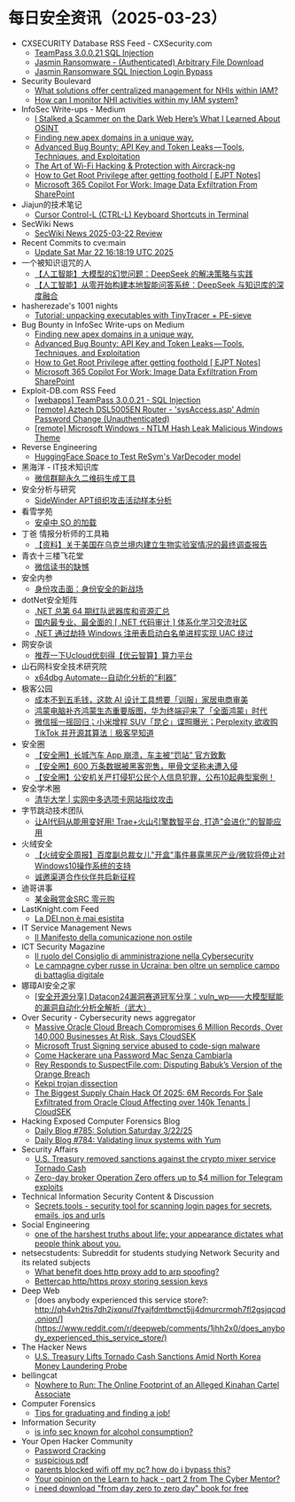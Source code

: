 # 每日安全资讯（2025-03-23）

- CXSECURITY Database RSS Feed - CXSecurity.com
  - [TeamPass 3.0.0.21 SQL Injection](https://cxsecurity.com/issue/WLB-2025030023)
  - [Jasmin Ransomware - (Authenticated) Arbitrary File Download](https://cxsecurity.com/issue/WLB-2025030022)
  - [Jasmin Ransomware SQL Injection Login Bypass](https://cxsecurity.com/issue/WLB-2025030021)
- Security Boulevard
  - [What solutions offer centralized management for NHIs within IAM?](https://securityboulevard.com/2025/03/what-solutions-offer-centralized-management-for-nhis-within-iam/?utm_source=rss&utm_medium=rss&utm_campaign=what-solutions-offer-centralized-management-for-nhis-within-iam)
  - [How can I monitor NHI activities within my IAM system?](https://securityboulevard.com/2025/03/how-can-i-monitor-nhi-activities-within-my-iam-system/?utm_source=rss&utm_medium=rss&utm_campaign=how-can-i-monitor-nhi-activities-within-my-iam-system)
- InfoSec Write-ups - Medium
  - [I Stalked a Scammer on the Dark Web Here’s What I Learned About OSINT](https://infosecwriteups.com/i-stalked-a-scammer-on-the-dark-web-heres-what-i-learned-about-osint-18675de8ce82?source=rss----7b722bfd1b8d---4)
  - [Finding new apex domains in a unique way.](https://infosecwriteups.com/finding-new-apex-domains-in-a-unique-way-87404d8dfa1d?source=rss----7b722bfd1b8d---4)
  - [Advanced Bug Bounty: API Key and Token Leaks — Tools, Techniques, and Exploitation](https://infosecwriteups.com/advanced-bug-bounty-api-key-and-token-leaks-tools-techniques-and-exploitation-7d3fcb3b5fb7?source=rss----7b722bfd1b8d---4)
  - [The Art of Wi-Fi Hacking & Protection with Aircrack-ng](https://infosecwriteups.com/the-art-of-wi-fi-hacking-protection-with-aircrack-ng-71828972cd6e?source=rss----7b722bfd1b8d---4)
  - [How to Get Root Privilege after getting foothold [ EJPT Notes]](https://infosecwriteups.com/how-to-get-root-privilege-after-getting-foothold-ejpt-notes-ce526a535ca3?source=rss----7b722bfd1b8d---4)
  - [Microsoft 365 Copilot For Work: Image Data Exfiltration From SharePoint](https://infosecwriteups.com/microsoft-365-copilot-for-work-image-data-exfiltration-from-sharepoint-644bc818a5db?source=rss----7b722bfd1b8d---4)
- Jiajun的技术笔记
  - [Cursor Control-L (CTRL-L) Keyboard Shortcuts in Terminal](https://jiajunhuang.com/articles/2025_03_22-cursor_ctrl_l.md.html)
- SecWiki News
  - [SecWiki News 2025-03-22 Review](http://www.sec-wiki.com/?2025-03-22)
- Recent Commits to cve:main
  - [Update Sat Mar 22 16:18:19 UTC 2025](https://github.com/trickest/cve/commit/e0308a4caf332f05e4e4626cbdf55132d718e2fb)
- 一个被知识诅咒的人
  - [【人工智能】大模型的幻觉问题：DeepSeek 的解决策略与实践](https://blog.csdn.net/nokiaguy/article/details/146438016)
  - [【人工智能】从零开始构建本地智能问答系统：DeepSeek 与知识库的深度融合](https://blog.csdn.net/nokiaguy/article/details/146437968)
- hasherezade's 1001 nights
  - [Tutorial: unpacking executables with TinyTracer + PE-sieve](https://hshrzd.wordpress.com/2025/03/22/unpacking-executables-with-tinytracer-pe-sieve/)
- Bug Bounty in InfoSec Write-ups on Medium
  - [Finding new apex domains in a unique way.](https://infosecwriteups.com/finding-new-apex-domains-in-a-unique-way-87404d8dfa1d?source=rss----7b722bfd1b8d--bug_bounty)
  - [Advanced Bug Bounty: API Key and Token Leaks — Tools, Techniques, and Exploitation](https://infosecwriteups.com/advanced-bug-bounty-api-key-and-token-leaks-tools-techniques-and-exploitation-7d3fcb3b5fb7?source=rss----7b722bfd1b8d--bug_bounty)
  - [How to Get Root Privilege after getting foothold [ EJPT Notes]](https://infosecwriteups.com/how-to-get-root-privilege-after-getting-foothold-ejpt-notes-ce526a535ca3?source=rss----7b722bfd1b8d--bug_bounty)
  - [Microsoft 365 Copilot For Work: Image Data Exfiltration From SharePoint](https://infosecwriteups.com/microsoft-365-copilot-for-work-image-data-exfiltration-from-sharepoint-644bc818a5db?source=rss----7b722bfd1b8d--bug_bounty)
- Exploit-DB.com RSS Feed
  - [[webapps] TeamPass 3.0.0.21 - SQL Injection](https://www.exploit-db.com/exploits/52094)
  - [[remote] Aztech DSL5005EN Router - 'sysAccess.asp' Admin Password Change (Unauthenticated)](https://www.exploit-db.com/exploits/52093)
  - [[remote] Microsoft Windows - NTLM Hash Leak Malicious Windows Theme](https://www.exploit-db.com/exploits/52092)
- Reverse Engineering
  - [HuggingFace Space to Test ReSym's VarDecoder model](https://www.reddit.com/r/ReverseEngineering/comments/1jh96im/huggingface_space_to_test_resyms_vardecoder_model/)
- 黑海洋 - IT技术知识库
  - [微信群聊永久二维码生成工具](https://blog.upx8.com/4704)
- 安全分析与研究
  - [SideWinder APT组织攻击活动样本分析](https://mp.weixin.qq.com/s?__biz=MzA4ODEyODA3MQ==&mid=2247491200&idx=1&sn=f54fccb79cb36ff3acf069f2df61a528&chksm=902fb1a8a75838be0925c6b221ad8b95df270347578059e92e9df12d2cd6705a18d94bde26b1&scene=58&subscene=0#rd)
- 看雪学苑
  - [安卓中 SO 的加载](https://mp.weixin.qq.com/s?__biz=MjM5NTc2MDYxMw==&mid=2458590985&idx=1&sn=dfc540827630bd859020688601630df5&chksm=b18c2f8386fba6956f22b18fb6cd142e14045a0ab3e9d8898f1d3a672e315bff96bc5e5bdacd&scene=58&subscene=0#rd)
- 丁爸 情报分析师的工具箱
  - [【资料】关于美国在乌克兰境内建立生物实验室情况的最终调查报告](https://mp.weixin.qq.com/s?__biz=MzI2MTE0NTE3Mw==&mid=2651149497&idx=1&sn=63529d0df6eb02578dc2b6294dc728ba&chksm=f1af2383c6d8aa9592d7bcd800fd6c042c7134d6f55b1268762da0b73a915813b82391bcc7dc&scene=58&subscene=0#rd)
- 青衣十三楼飞花堂
  - [微信读书的缺憾](https://mp.weixin.qq.com/s?__biz=MzUzMjQyMDE3Ng==&mid=2247488124&idx=1&sn=a834b79b17a39859e54ecc64d1a63df9&chksm=fab2d143cdc55855894cf6ede7e0528b4d80f8344ed32e3bc05a3f3368fa70409bb102f1f5ea&scene=58&subscene=0#rd)
- 安全内参
  - [身份攻击面：身份安全的新战场](https://mp.weixin.qq.com/s?__biz=MzI4NDY2MDMwMw==&mid=2247514034&idx=1&sn=e363b5858b1986963d57e3b0ff0b1191&chksm=ebfaf092dc8d79840a80d1e592a9ef44ff09f478c4bd975948d76b98b8116f9661058757eeb5&scene=58&subscene=0#rd)
- dotNet安全矩阵
  - [.NET 总第 64 期红队武器库和资源汇总](https://mp.weixin.qq.com/s?__biz=MzUyOTc3NTQ5MA==&mid=2247499236&idx=1&sn=cd2e6aa928ee42d38ef6f9189d8d06b6&chksm=fa595309cd2eda1f4c792dcd354de151a4afba859b7259b28946e31418856aad0301e8ae6aa6&scene=58&subscene=0#rd)
  - [国内最专业、最全面的 [ .NET 代码审计 ] 体系化学习交流社区](https://mp.weixin.qq.com/s?__biz=MzUyOTc3NTQ5MA==&mid=2247499236&idx=2&sn=ac26e3c27c81c1c6ea94a043bc42e6bb&chksm=fa595309cd2eda1f009af7508cfcdf95299f86f8d6debc696c50aaf283e364b5199e8a405b6d&scene=58&subscene=0#rd)
  - [.NET 通过劫持 Windows 注册表启动白名单进程实现 UAC 绕过](https://mp.weixin.qq.com/s?__biz=MzUyOTc3NTQ5MA==&mid=2247499236&idx=3&sn=b100d917af8f7cb7c57c2247cc8aa8d6&chksm=fa595309cd2eda1f762f8abd4a9987d047c92182072f2c77f5f3ac46e0fddbc5afca803ee6be&scene=58&subscene=0#rd)
- 网安杂谈
  - [推荐一下Ucloud优刻得【优云智算】算力平台](https://mp.weixin.qq.com/s?__biz=MzAwMTMzMDUwNg==&mid=2650889560&idx=1&sn=7eeb26ea71f7ab625b5abfba1a777806&chksm=812ea17db659286b7c821e9d3a14bea561259372a1c9100649b2666d32304bef4faa9ca49a89&scene=58&subscene=0#rd)
- 山石网科安全技术研究院
  - [x64dbg Automate--自动化分析的“利器”](https://mp.weixin.qq.com/s?__biz=MzUzMDUxNTE1Mw==&mid=2247511554&idx=1&sn=8e2dd9b724bbf94fe50e4a057b463b20&chksm=fa527bbccd25f2aa82ca265693f9edbda105bed7ab8866d9a74353911dc6a5dcd009059e90d2&scene=58&subscene=0#rd)
- 极客公园
  - [成本不到五毛钱，这款 AI 设计工具想要「训服」家居电商审美](https://mp.weixin.qq.com/s?__biz=MTMwNDMwODQ0MQ==&mid=2653076217&idx=1&sn=8db6dd9f55aefae05bc038cc40e23b58&chksm=7e57c74f49204e599dbb3e4086404acf1cdf4455d2389a0c0603a5dbf455df47cce8cabd3054&scene=58&subscene=0#rd)
  - [鸿蒙电脑补齐鸿蒙生态重要版图，华为终端迎来了「全面鸿蒙」时代](https://mp.weixin.qq.com/s?__biz=MTMwNDMwODQ0MQ==&mid=2653076201&idx=1&sn=a7608aef0011aeb05784ddab86a72da4&chksm=7e57c75f49204e493c34f1d1449700860cb50aeb562d5359b44aa0302ff75e97aa210f52646c&scene=58&subscene=0#rd)
  - [微信摇一摇回归；小米增程 SUV「昆仑」谍照曝光；Perplexity 欲收购 TikTok 并开源其算法｜极客早知道](https://mp.weixin.qq.com/s?__biz=MTMwNDMwODQ0MQ==&mid=2653076199&idx=1&sn=d40125cffd8c2c6c23ec833956e98c35&chksm=7e57c75149204e47a03ba3714cc9c0405d07e4a2c8f31765bc28c2a62617462e0ba54a9a0bdf&scene=58&subscene=0#rd)
- 安全圈
  - [【安全圈】长城汽车 App 崩溃，车主被“罚站” 官方致歉](https://mp.weixin.qq.com/s?__biz=MzIzMzE4NDU1OQ==&mid=2652068645&idx=1&sn=3bfe77bb604a27a3e8b24bef625fe9a5&chksm=f36e7765c419fe7307bb95b3a991e7196a3ec1d4f504a2f439467a87b2e0bb0d7bcf71be1185&scene=58&subscene=0#rd)
  - [【安全圈】600 万条数据被黑客兜售，甲骨文坚称未遭入侵](https://mp.weixin.qq.com/s?__biz=MzIzMzE4NDU1OQ==&mid=2652068645&idx=2&sn=5f7a365b8583d84c235dfd3f8c4cb57a&chksm=f36e7765c419fe739b592427685a8fb9146cfed429b97c885bd619421e047e2978c759f7ffe8&scene=58&subscene=0#rd)
  - [【安全圈】公安机关严打侵犯公民个人信息犯罪，公布10起典型案例！](https://mp.weixin.qq.com/s?__biz=MzIzMzE4NDU1OQ==&mid=2652068645&idx=3&sn=1b4704933a3bf2a38be0b4cc9e641dc8&chksm=f36e7765c419fe7366db87879dd5123fcc6d9251ef9eca75415592597bcb2b2f7da2c3554958&scene=58&subscene=0#rd)
- 安全学术圈
  - [清华大学 | 实网中多选项卡网站指纹攻击](https://mp.weixin.qq.com/s?__biz=MzU5MTM5MTQ2MA==&mid=2247491837&idx=1&sn=653e8f768a64f930389b27b1a2be41a8&chksm=fe2d1f76c95a96603d5b4a1e4cc2a77ac191f35ea3248cb04c7ff760ba90a379be4ea2726ed1&scene=58&subscene=0#rd)
- 字节跳动技术团队
  - [让AI代码从能用变好用! Trae+火山引擎数智平台, 打造"会进化"的智能应用](https://mp.weixin.qq.com/s?__biz=MzI1MzYzMjE0MQ==&mid=2247513934&idx=1&sn=873b95d002f3b3db765e9cb23b8750f3&chksm=e9d37cacdea4f5bae52e2534765ac9bbe2a3fc4007f8be05cb76e3cfec58050aac2d94c64276&scene=58&subscene=0#rd)
- 火绒安全
  - [【火绒安全周报】百度副总裁女儿"开盒"事件暴露黑灰产业/微软将停止对Windows10操作系统的支持](https://mp.weixin.qq.com/s?__biz=MzI3NjYzMDM1Mg==&mid=2247524652&idx=1&sn=97c452467cf3cfce65bc4076eee02cd8&chksm=eb70bf13dc073605efee70edb9699cd9712051923f9df340fe9cf21f471a574083cc77433348&scene=58&subscene=0#rd)
  - [诚邀渠道合作伙伴共启新征程](https://mp.weixin.qq.com/s?__biz=MzI3NjYzMDM1Mg==&mid=2247524652&idx=2&sn=6a82883516cf4fabaed5e2c12c0d2e1c&chksm=eb70bf13dc07360581fe0f855b1bd48141da3720defc67b282f368b8d90799e9522ae1412474&scene=58&subscene=0#rd)
- 迪哥讲事
  - [某金融赏金SRC 零元购](https://mp.weixin.qq.com/s?__biz=MzIzMTIzNTM0MA==&mid=2247497307&idx=1&sn=a6690aa1bdf835d576d08e65872d73e4&chksm=e8a5fc38dfd2752e4402ee16f28d05200f9097ddf26ecbbe9934447ce9f0be2b2f03ebf16e00&scene=58&subscene=0#rd)
- LastKnight.com Feed
  - [La DEI non è mai esistita](https://mgpf.it/2025/03/22/la-dei-non-e-mai-esistita.html)
- IT Service Management News
  - [Il Manifesto della comunicazione non ostile](http://blog.cesaregallotti.it/2025/03/il-manifesto-della-comunicazione-non.html)
- ICT Security Magazine
  - [Il ruolo del Consiglio di amministrazione nella Cybersecurity](https://www.ictsecuritymagazine.com/articoli/consiglio-di-amministrazione-cybersecurity/)
  - [Le campagne cyber russe in Ucraina: ben oltre un semplice campo di battaglia digitale](https://www.ictsecuritymagazine.com/articoli/campagne-cyber-russe-ucraina/)
- 娜璋AI安全之家
  - [[安全开源分享] Datacon24漏洞赛道冠军分享：vuln_wp——大模型赋能的漏洞自动化分析全解析（武大）](https://mp.weixin.qq.com/s?__biz=Mzg5MTM5ODU2Mg==&mid=2247501701&idx=1&sn=17fc2d3e2f113ad0d445841150aae09a&chksm=cfcf7748f8b8fe5e9065c1c2cf3dbd8b2fba1fae9b584aaa668ef27e51ca6bdbd4220f960d46&scene=58&subscene=0#rd)
- Over Security - Cybersecurity news aggregator
  - [Massive Oracle Cloud Breach Compromises 6 Million Records, Over 140,000 Businesses At Risk, Says CloudSEK](https://www.ndtvprofit.com/technology/massive-oracle-cloud-breach-compromises-6-million-records-over-140000-businesses-at-risk-says-cloudsek)
  - [Microsoft Trust Signing service abused to code-sign malware](https://www.bleepingcomputer.com/news/security/microsoft-trust-signing-service-abused-to-code-sign-malware/)
  - [Come Hackerare una Password Mac Senza Cambiarla](https://hackerstribe.com/2019/come-hackerare-una-password-mac-senza-cambiarla/)
  - [Rey Responds to SuspectFile.com: Disputing Babuk’s Version of the Orange Breach](https://www.suspectfile.com/rey-responds-to-suspectfile-com-disputing-babuks-version-of-the-orange-breach/)
  - [Kekpi trojan dissection](https://blog.lobsec.com/2025/03/kekpi-malware-dissection/)
  - [The Biggest Supply Chain Hack Of 2025: 6M Records For Sale Exfiltrated from Oracle Cloud Affecting over 140k Tenants | CloudSEK](https://www.cloudsek.com/blog/the-biggest-supply-chain-hack-of-2025-6m-records-for-sale-exfiltrated-from-oracle-cloud-affecting-over-140k-tenants)
- Hacking Exposed Computer Forensics Blog
  - [Daily Blog #785: Solution Saturday 3/22/25](https://www.hecfblog.com/2025/03/daily-blog-785-solution-saturday-32225.html)
  - [Daily Blog #784: Validating linux systems with Yum](https://www.hecfblog.com/2025/03/daily-blog-784-validating-linux-systems.html)
- Security Affairs
  - [U.S. Treasury removed sanctions against the crypto mixer service Tornado Cash](https://securityaffairs.com/175718/security/u-s-treasury-removed-sanctions-tornado-cash.html)
  - [Zero-day broker Operation Zero offers up to $4 million for Telegram exploits](https://securityaffairs.com/175709/hacking/operation-zero-offers-4m-for-telegram-exploits.html)
- Technical Information Security Content & Discussion
  - [Secrets.tools - security tool for scanning login pages for secrets, emails, ips and urls](https://www.reddit.com/r/netsec/comments/1jhhbvs/secretstools_security_tool_for_scanning_login/)
- Social Engineering
  - [one of the harshest truths about life: your appearance dictates what people think about you.](https://www.reddit.com/r/SocialEngineering/comments/1jh00dz/one_of_the_harshest_truths_about_life_your/)
- netsecstudents: Subreddit for students studying Network Security and its related subjects
  - [What benefit does http proxy add to arp spoofing?](https://www.reddit.com/r/netsecstudents/comments/1jhes5i/what_benefit_does_http_proxy_add_to_arp_spoofing/)
  - [Bettercap http/https proxy storing session keys](https://www.reddit.com/r/netsecstudents/comments/1jh443b/bettercap_httphttps_proxy_storing_session_keys/)
- Deep Web
  - [does anybody experienced this service store?: http://qh4vh2tis7dh2jxqnul7fyajfdmtbmct5jj4dmurcrmqh7fl2gsjqcqd.onion/](https://www.reddit.com/r/deepweb/comments/1jhh2x0/does_anybody_experienced_this_service_store/)
- The Hacker News
  - [U.S. Treasury Lifts Tornado Cash Sanctions Amid North Korea Money Laundering Probe](https://thehackernews.com/2025/03/us-treasury-lifts-tornado-cash.html)
- bellingcat
  - [Nowhere to Run: The Online Footprint of an Alleged Kinahan Cartel Associate](https://www.bellingcat.com/news/2025/03/22/nowhere-to-run-the-online-footprint-of-an-alleged-kinahan-cartel-associate/)
- Computer Forensics
  - [Tips for graduating and finding a job!](https://www.reddit.com/r/computerforensics/comments/1jhm5at/tips_for_graduating_and_finding_a_job/)
- Information Security
  - [is info sec known for alcohol consumption?](https://www.reddit.com/r/Information_Security/comments/1jhao2f/is_info_sec_known_for_alcohol_consumption/)
- Your Open Hacker Community
  - [Password Cracking](https://www.reddit.com/r/HowToHack/comments/1jh8pwa/password_cracking/)
  - [suspicious pdf](https://www.reddit.com/r/HowToHack/comments/1jhl3pt/suspicious_pdf/)
  - [parents blocked wifi off my pc? how do i bypass this?](https://www.reddit.com/r/HowToHack/comments/1jhemti/parents_blocked_wifi_off_my_pc_how_do_i_bypass/)
  - [Your opinion on the Learn to hack - part 2 from The Cyber Mentor?](https://www.reddit.com/r/HowToHack/comments/1jgvlzz/your_opinion_on_the_learn_to_hack_part_2_from_the/)
  - [i need download "from day zero to zero day" book for free](https://www.reddit.com/r/HowToHack/comments/1jh1h52/i_need_download_from_day_zero_to_zero_day_book/)

